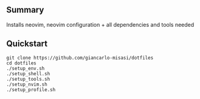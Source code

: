 ## Summary
Installs neovim, neovim configuration + all dependencies and tools needed

## Quickstart

```shell
git clone https://github.com/giancarlo-misasi/dotfiles
cd dotfiles
./setup_env.sh
./setup_shell.sh
./setup_tools.sh
./setup_nvim.sh
./setup_profile.sh
```
